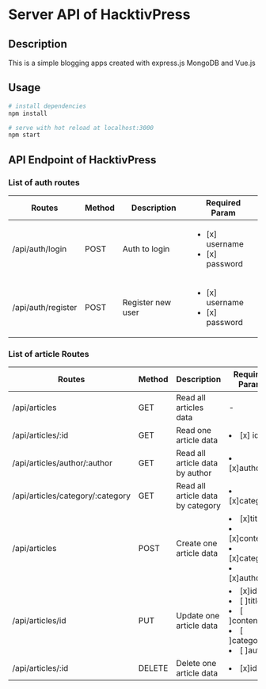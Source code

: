 # Server API of HacktivPress

## Description

This is a simple blogging apps created with express.js MongoDB and Vue.js

## Usage

``` bash
# install dependencies
npm install

# serve with hot reload at localhost:3000
npm start

```

## API Endpoint of HacktivPress

### List of auth routes

|Routes|Method|Description|Required Param|
|-------|------|-------|-------|
|/api/auth/login|POST|Auth to login|<ul><li>[x] username </li><li>[x] password </li></ul>|
|/api/auth/register|POST|Register new user|<ul><li>[x] username</li><li>[x] password</li></ul>|

### List of article Routes

|Routes|Method|Description|Required Param|
|-------|------|-------|-------|
|/api/articles|GET|Read all articles data|-|
|/api/articles/:id|GET|Read one article data|<li>[x] id</li>|
|/api/articles/author/:author|GET|Read all article data by author|<li>[x]author</li>|
|/api/articles/category/:category|GET|Read all article data by category|<li>[x]category</li>|
|/api/articles|POST|Create one article data|<li>[x]title</li><li>[x]content</li><li>[x]category</li><li>[x]author</li>|
|/api/articles/id|PUT|Update one article data|<li>[x]id</li><li>[ ]title</li><li>[ ]content</li><li>[ ]category</li><li>[ ]author</li>|
|/api/articles/:id|DELETE|Delete one article data|<li>[x]id</li>|
